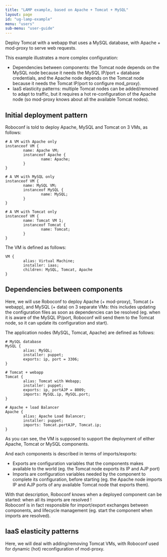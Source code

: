```yaml
---
title: "LAMP example, based on Apache + Tomcat + MySQL"
layout: page
id: "ug-lamp-example"
menu: "users"
sub-menu: "user-guide"
---
```


Deploy Tomcat with a webapp that uses a MySQL database, with Apache + mod-proxy to serve web requests.

This example illustrates a more complex configuration:

* Dependencies between components: the Tomcat node depends on the MySQL node because it needs the MySQL
IP/port + database credentials, and the Apache node depends on the Tomcat node because it needs
the Tomcat IP/port to configure mod_proxy).
* IaaS elasticity patterns: multiple Tomcat nodes can be added/removed to adapt to traffic, but it requires a
hot re-configuration of the Apache node (so mod-proxy knows about all the available Tomcat nodes).

## Initial deployment pattern

Roboconf is told to deploy Apache, MySQL and Tomcat on 3 VMs, as follows:

```
# A VM with Apache only
instanceof VM {
        name: Apache VM;
        instanceof Apache {
                name: Apache;
        }
}

# A VM with MySQL only
instanceof VM {
        name: MySQL VM;
        instanceof MySQL {
                name: MySQL;
        }
}

# A VM with Tomcat only
instanceof VM {
        name: Tomcat VM 1;
        instanceof Tomcat {
                name: Tomcat;
        }
}
```

The VM is defined as follows:

```
VM {
        alias: Virtual Machine;
        installer: iaas;
        children: MySQL, Tomcat, Apache
}
```

## Dependencies between components

Here, we will use Roboconf to deploy Apache (+ mod-proxy), Tomcat (+ webapp), and MySQL (+ data) on 3 separate VMs: this includes updating the configuration files as soon as dependencies can be resolved (eg. when it is aware of the MySQL IP/port, Roboconf will send them to the Tomcat node, so it can update its configuration and start).

The application nodes (MySQL, Tomcat, Apache) are defined as follows:

```
# MySQL database
MySQL { 
        alias: MySQL;
        installer: puppet;
        exports: ip, port = 3306;
}       

# Tomcat + webapp
Tomcat {
        alias: Tomcat with Webapp;
        installer: puppet; 
        exports: ip, portAJP = 8009;
        imports: MySQL.ip, MySQL.port;
}       

# Apache + load Balancer
Apache { 
        alias: Apache Load Balancer;
        installer: puppet; 
        imports: Tomcat.portAJP, Tomcat.ip;
} 
```

As you can see, the VM is supposed to support the deployment of either Apache, Tomcat or MySQL components.

And each components is described in terms of imports/exports:
* Exports are configuration variables that the components makes available to the world (eg. the Tomcat node exports its IP and AJP port)
* Imports are configuration variables needed by the component to complete its configuration, before starting (eg. the Apache node imports IP and AJP ports of any available Tomcat node that exports them).

With that description, Roboconf knows when a deployed component can be started: when all its imports are resolved !<br/>
Roboconf is in fact responsible for import/export exchanges between components, and lifecycle management
(eg. start the component when imports are resolved).


## IaaS elasticity patterns

Here, we will deal with adding/removing Tomcat VMs, with Roboconf used for dynamic (hot) reconfiguration of mod-proxy.

